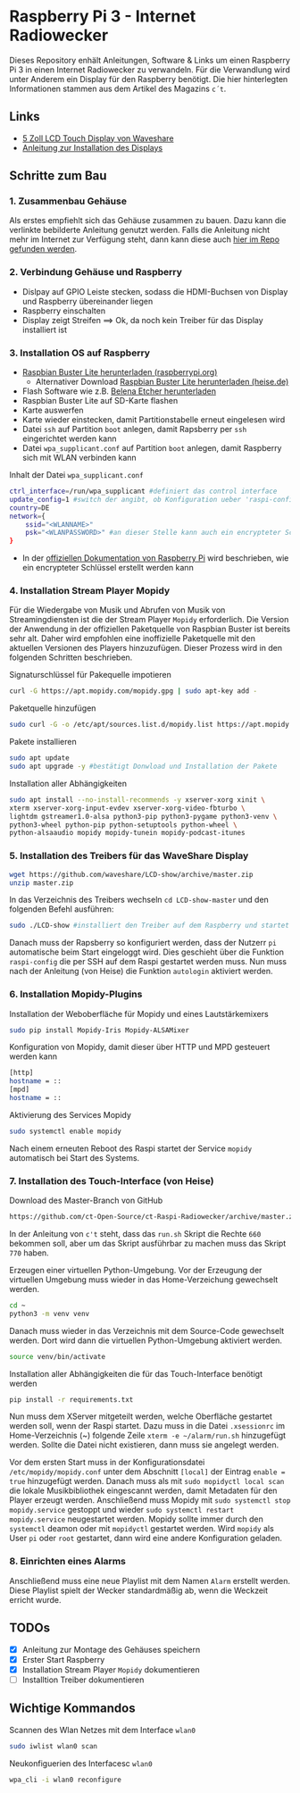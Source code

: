 # Raspberry Pi 3 - Internet Radiowecker

Dieses Repository enhält Anleitungen, Software & Links um einen Raspberry Pi
3 in einen Internet Radiowecker zu verwandeln. Für die Verwandlung wird unter
Anderem ein Display für den Raspberry benötigt. Die hier hinterlegten
Informationen stammen aus dem Artikel des Magazins `c´t`.

## Links

- [5 Zoll LCD Touch Display von Waveshare](https://www.waveshare.com/5inch-hdmi-lcd-with-bicolor-case.htm)
- [Anleitung zur Installation des Displays](https://www.waveshare.com/img/devkit/accessories/5inch-HDMI-LCD-Bicolor-Holder/5inch-HDMI-LCD-Bicolor-Holder-LCD-assemble.jpg)

## Schritte zum Bau

### 1. Zusammenbau Gehäuse

Als erstes empfiehlt sich das Gehäuse zusammen zu bauen. Dazu kann die verlinkte bebilderte Anleitung genutzt werden.
Falls die Anleitung nicht mehr im Internet zur Verfügung steht, dann kann diese auch
[hier im Repo gefunden werden](assets/installation-case/5inch-HDMI-LCD-Bicolor-Holder-LCD-assemble.jpg).

### 2. Verbindung Gehäuse und Raspberry

- Dislpay auf GPIO Leiste stecken, sodass die HDMI-Buchsen von Display und Raspberry übereinander liegen
- Raspberry einschalten
- Display zeigt Streifen ==> Ok, da noch kein Treiber für das Display installiert ist

### 3. Installation OS auf Raspberry

- [Raspbian Buster Lite herunterladen (raspberrypi.org)](https://www.raspberrypi.org/downloads/raspbian/)
  - Alternativer Download [Raspbian Buster Lite herunterladen (heise.de)](https://www.heise.de/download/product/raspbian-91329)
- Flash Software wie z.B. [Belena Etcher herunterladen](https://www.balena.io/etcher/)
- Raspbian Buster Lite auf SD-Karte flashen
- Karte auswerfen
- Karte wieder einstecken, damit Partitionstabelle erneut eingelesen wird
- Datei `ssh` auf Partition `boot` anlegen, damit Rapsberry per `ssh` eingerichtet werden kann
- Datei `wpa_supplicant.conf` auf Partition `boot` anlegen, damit Raspberry sich mit WLAN verbinden kann

Inhalt der Datei `wpa_supplicant.conf`

```bash
ctrl_interface=/run/wpa_supplicant #definiert das control interface
update_config=1 #switch der angibt, ob Konfiguration ueber 'raspi-config' geaendert werden kann
country=DE
network={
    ssid="<WLANNAME>"
    psk="<WLANPASSWORD>" #an dieser Stelle kann auch ein encrypteter Schlüssel angegeben werden
}
```

- In der [offiziellen Dokumentation von Raspberry Pi](https://www.raspberrypi.org/documentation/configuration/wireless/wireless-cli.md) wird beschrieben, wie ein encrypteter Schlüssel erstellt werden kann

### 4. Installation Stream Player Mopidy

Für die Wiedergabe von Musik und Abrufen von Musik von Streamingdiensten ist die der Stream Player `Mopidy`
erforderlich. Die Version der Anwendung in der offiziellen Paketquelle von Raspbian Buster ist bereits sehr
alt. Daher wird empfohlen eine inoffizielle Paketquelle mit den aktuellen Versionen des Players hinzuzufügen.
Dieser Prozess wird in den folgenden Schritten beschrieben.

Signaturschlüssel für Pakequelle impotieren

```bash
curl -G https://apt.mopidy.com/mopidy.gpg | sudo apt-key add -
```

Paketquelle hinzufügen

```bash
sudo curl -G -o /etc/apt/sources.list.d/mopidy.list https://apt.mopidy.com/buster.list
```

Pakete installieren

```bash
sudo apt update
sudo apt upgrade -y #bestätigt Donwload und Installation der Pakete
```

Installation aller Abhängigkeiten

```bash
sudo apt install --no-install-recommends -y xserver-xorg xinit \
xterm xserver-xorg-input-evdev xserver-xorg-video-fbturbo \
lightdm gstreamer1.0-alsa python3-pip python3-pygame python3-venv \
python3-wheel python-pip python-setuptools python-wheel \
python-alsaaudio mopidy mopidy-tunein mopidy-podcast-itunes
```

### 5. Installation des Treibers für das WaveShare Display

```bash
wget https://github.com/waveshare/LCD-show/archive/master.zip
unzip master.zip
```

In das Verzeichnis des Treibers wechseln `cd LCD-show-master` und den folgenden Befehl ausführen:

```bash
sudo ./LCD-show #installiert den Treiber auf dem Raspberry und startet im Anschluss daran neu
```

Danach muss der Rapsberry so konfiguriert werden, dass der Nutzerr `pi` automatische beim Start eingeloggt wird. Dies geschieht über die Funktion `raspi-config` die per SSH auf dem Raspi gestartet werden muss. Nun muss nach der Anleitung (von Heise) die Funktion `autologin` aktiviert werden.

### 6. Installation Mopidy-Plugins

Installation der Weboberfläche für Mopidy und eines Lautstärkemixers

```bash
sudo pip install Mopidy-Iris Mopidy-ALSAMixer
```

Konfiguration von Mopidy, damit dieser über HTTP und MPD gesteuert werden kann

```bash
[http]
hostname = ::
[mpd]
hostname = ::
```

Aktivierung des Services Mopidy

```bash
sudo systemctl enable mopidy
```

Nach einem erneuten Reboot des Raspi startet der Service `mopidy` automatisch bei Start des Systems.

### 7. Installation des Touch-Interface (von Heise)

Download des Master-Branch von GitHub

```bash
https://github.com/ct-Open-Source/ct-Raspi-Radiowecker/archive/master.zip
```

In der Anleitung von `c't` steht, dass das `run.sh` Skript die Rechte `660` bekommen soll, aber um das Skript ausführbar zu machen muss das Skript `770` haben.

Erzeugen einer virtuellen Python-Umgebung. Vor der Erzeugung der virtuellen Umgebung muss wieder in das Home-Verzeichung gewechselt werden.

```bash
cd ~
python3 -m venv venv
```

Danach muss wieder in das Verzeichnis mit dem Source-Code gewechselt werden. Dort wird dann die virtuellen Python-Umgebung aktiviert werden.

```bash
source venv/bin/activate
```

Installation aller Abhängigkeiten die für das Touch-Interface benötigt werden

```bash
pip install -r requirements.txt
```

Nun muss dem XServer mitgeteilt werden, welche Oberfläche gestartet werden soll, wenn der Raspi startet. Dazu muss in die Datei `.xsessionrc` im Home-Verzeichnis (~) folgende Zeile `xterm -e ~/alarm/run.sh` hinzugefügt werden. Sollte die Datei nicht existieren, dann muss sie angelegt werden.

Vor dem ersten Start muss in der Konfigurationsdatei `/etc/mopidy/mopidy.conf` unter dem Abschnitt `[local]` der Eintrag `enable = true` hinzugefügt werden.
Danach muss als mit `sudo mopidyctl local scan` die lokale Musikbibliothek eingescannt werden, damit Metadaten für den Player erzeugt werden. Anschließend muss
Mopidy mit `sudo systemctl stop mopidy.service` gestoppt und wieder `sudo systemctl restart mopidy.service` neugestartet werden.
Mopidy sollte immer durch den `systemctl` deamon oder mit `mopidyctl` gestartet werden. Wird `mopidy` als User `pi` oder `root`
gestartet, dann wird eine andere Konfiguration geladen.

### 8. Einrichten eines Alarms

Anschließend muss eine neue Playlist mit dem Namen `Alarm` erstellt werden. Diese Playlist spielt der Wecker standardmäßig ab, wenn die Weckzeit erricht wurde.

## TODOs

- [x] Anleitung zur Montage des Gehäuses speichern
- [x] Erster Start Raspberry
- [x] Installation Stream Player `Mopidy` dokumentieren
- [ ] Installtion Treiber dokumentieren

## Wichtige Kommandos

Scannen des Wlan Netzes mit dem Interface `wlan0`

```bash
sudo iwlist wlan0 scan
```

Neukonfiguerien des Interfacesc `wlan0`

```bash
wpa_cli -i wlan0 reconfigure
```
